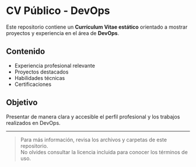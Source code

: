# CV Público - DevOps

Este repositorio contiene un **Currículum Vitae estático** orientado a mostrar proyectos y experiencia en el área de **DevOps**.

## Contenido

- Experiencia profesional relevante
- Proyectos destacados
- Habilidades técnicas
- Certificaciones

## Objetivo

Presentar de manera clara y accesible el perfil profesional y los trabajos realizados en DevOps.

---
> Para más información, revisa los archivos y carpetas de este repositorio.  
> No olvides consultar la licencia incluida para conocer los términos de uso.
